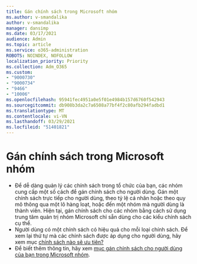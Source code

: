 ```yaml
---
title: Gán chính sách trong Microsoft nhóm
ms.author: v-smandalika
author: v-smandalika
manager: dansimp
ms.date: 03/17/2021
audience: Admin
ms.topic: article
ms.service: o365-administration
ROBOTS: NOINDEX, NOFOLLOW
localization_priority: Priority
ms.collection: Adm_O365
ms.custom:
- "9000730"
- "9000734"
- "9466"
- "10006"
ms.openlocfilehash: 95941fec4951a0e5f01e4984b157d6760f542943
ms.sourcegitcommit: db908b3da2c7a6508a77bf4f2c80afb294fadbd1
ms.translationtype: MT
ms.contentlocale: vi-VN
ms.lasthandoff: 03/29/2021
ms.locfileid: "51401821"
---
```

# <a name="assign-policies-in-microsoft-teams"></a>Gán chính sách trong Microsoft nhóm

- Để dễ dàng quản lý các chính sách trong tổ chức của bạn, các nhóm cung cấp một số cách để gán chính sách cho người dùng. Gán một chính sách trực tiếp cho người dùng, theo tỷ lệ cá nhân hoặc theo quy mô thông qua một lô hàng loạt, hoặc đến một nhóm mà người dùng là thành viên.  Hiện tại, gán chính sách cho các nhóm bằng cách sử dụng trung tâm quản trị nhóm Microsoft chỉ sẵn dùng cho các kiểu chính sách cụ thể. 
- Người dùng có một chính sách có hiệu quả cho mỗi loại chính sách. Để xem lại thứ tự mà các chính sách được áp dụng cho người dùng, hãy xem mục [chính sách nào sẽ ưu tiên?](https://docs.microsoft.com/microsoftteams/assign-policies#which-policy-takes-precedence)
- Để biết thêm thông tin, hãy xem [mục gán chính sách cho người dùng của bạn trong Microsoft nhóm](https://docs.microsoft.com/microsoftteams/assign-policies).
